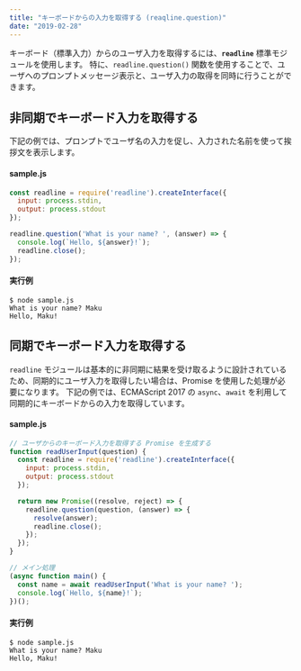 ```yaml
---
title: "キーボードからの入力を取得する (reaqline.question)"
date: "2019-02-28"
---
```


キーボード（標準入力）からのユーザ入力を取得するには、**`readline`** 標準モジュールを使用します。
特に、`readline.question()` 関数を使用することで、ユーザへのプロンプトメッセージ表示と、ユーザ入力の取得を同時に行うことができます。


非同期でキーボード入力を取得する
----

下記の例では、プロンプトでユーザ名の入力を促し、入力された名前を使って挨拶文を表示します。

#### sample.js

```js
const readline = require('readline').createInterface({
  input: process.stdin,
  output: process.stdout
});

readline.question('What is your name? ', (answer) => {
  console.log(`Hello, ${answer}!`);
  readline.close();
});
```

#### 実行例

```
$ node sample.js
What is your name? Maku
Hello, Maku!
```


同期でキーボード入力を取得する
----

`readline` モジュールは基本的に非同期に結果を受け取るように設計されているため、同期的にユーザ入力を取得したい場合は、Promise を使用した処理が必要になります。
下記の例では、ECMAScript 2017 の `async`、`await` を利用して同期的にキーボードからの入力を取得しています。

#### sample.js

```js
// ユーザからのキーボード入力を取得する Promise を生成する
function readUserInput(question) {
  const readline = require('readline').createInterface({
    input: process.stdin,
    output: process.stdout
  });

  return new Promise((resolve, reject) => {
    readline.question(question, (answer) => {
      resolve(answer);
      readline.close();
    });
  });
}

// メイン処理
(async function main() {
  const name = await readUserInput('What is your name? ');
  console.log(`Hello, ${name}!`);
})();
```

#### 実行例

```
$ node sample.js
What is your name? Maku
Hello, Maku!
```

